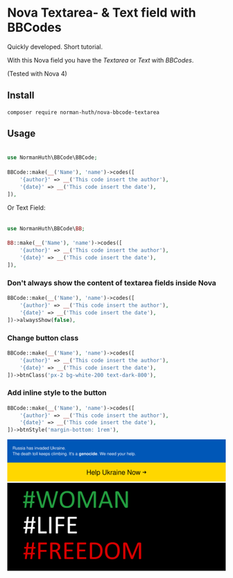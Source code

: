 # Nova Textarea- & Text field with BBCodes
Quickly developed. Short tutorial.  

With this Nova field you have the _Textarea_ or _Text_ with _BBCodes_.  

(Tested with Nova 4)

## Install
```
composer require norman-huth/nova-bbcode-textarea
```

## Usage
```php

use NormanHuth\BBCode\BBCode;

BBCode::make(__('Name'), 'name')->codes([
    '{author}' => __('This code insert the author'),
    '{date}' => __('This code insert the date'),
]),
```
Or Text Field:
```php

use NormanHuth\BBCode\BB;

BB::make(__('Name'), 'name')->codes([
    '{author}' => __('This code insert the author'),
    '{date}' => __('This code insert the date'),
]),
```

### Don't always show the content of textarea fields inside Nova
```php
BBCode::make(__('Name'), 'name')->codes([
    '{author}' => __('This code insert the author'),
    '{date}' => __('This code insert the date'),
])->alwaysShow(false),
```

### Change button class
```php
BBCode::make(__('Name'), 'name')->codes([
    '{author}' => __('This code insert the author'),
    '{date}' => __('This code insert the date'),
])->btnClass('px-2 bg-white-200 text-dark-800'),
```

### Add inline style to the button
```php
BBCode::make(__('Name'), 'name')->codes([
    '{author}' => __('This code insert the author'),
    '{date}' => __('This code insert the date'),
])->btnStyle('margin-bottom: 1rem'),
```

[![Stand With Ukraine](https://raw.githubusercontent.com/vshymanskyy/StandWithUkraine/main/banner2-direct.svg)](https://vshymanskyy.github.io/StandWithUkraine/)
[![Woman. Life. Freedom.](https://raw.githubusercontent.com/Muetze42/Muetze42/2033b219c6cce0cb656c34da5246434c27919bcd/files/iran-banner-big.svg)](https://linktr.ee/CurrentPetitionsFreeIran)
